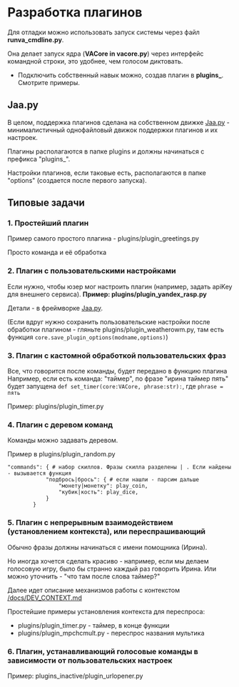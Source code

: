 # Разработка плагинов

Для отладки можно использовать запуск системы через файл **runva_cmdline.py**. 

Она делает запуск ядра (**VACore in vacore.py**) через интерфейс командной строки, это удобнее, чем голосом диктовать.

* Подключить собственный навык можно, создав плагин в **plugins_**. Смотрите примеры.

## Jaa.py

В целом, поддержка плагинов сделана на собственном движке [Jaa.py](https://github.com/janvarev/jaapy) - минималистичный однофайловый движок поддержки плагинов и их настроек.

Плагины располагаются в папке plugins и должны начинаться с префикса "plugins_".

Настройки плагинов, если таковые есть, располагаются в папке "options" (создается после первого запуска).

## Типовые задачи

### 1. Простейший плагин

Пример самого простого плагина - plugins/plugin_greetings.py

Просто команда и её обработка

### 2. Плагин с пользовательскими настройками

Если нужно, чтобы юзер мог настроить плагин (например, задать apiKey для внешнего сервиса).
**Пример: plugins/plugin_yandex_rasp.py**

Детали - в фреймворке [Jaa.py](https://github.com/janvarev/jaapy).

(Если вдруг нужно сохранить пользовательские настройки после обработки плагином - гляньте plugins/plugin_weatherowm.py, там есть функция `core.save_plugin_options(modname,options)`) 

### 3. Плагин с кастомной обработкой пользовательских фраз

Все, что говорится после команды, будет передано в функцию плагина
Например, если есть команда: "таймер", по фразе "ирина таймер пять" будет 
запущена `def set_timer(core:VACore, phrase:str):`, где `phrase = пять`

Пример: plugins/plugin_timer.py

### 4. Плагин с деревом команд

Команды можно задавать деревом.

Пример в plugins/plugin_random.py

```
"commands": { # набор скиллов. Фразы скилла разделены | . Если найдены - вызывается функция
            "подбрось|брось": { # если нашли - парсим дальше
                "монету|монетку": play_coin,
                "кубик|кость": play_dice,
            }
        }
```

### 5. Плагин с непрерывным взаимодействием (установлением контекста), или переспрашивающий

Обычно фразы должны начинаться с имени помощника (Ирина).

Но иногда хочется сделать красиво - например, если мы делаем голосовую игру, 
было бы странно каждый раз говорить Ирина. Или можно уточнить - "что там после слова таймер?"

Далее идет описание механизмов работы с контекстом [/docs/DEV_CONTEXT.md](/docs/DEV_CONTEXT.md)

Простейшие примеры установления контекста для переспроса:
- plugins/plugin_timer.py - таймер, в конце функции
- plugins/plugin_mpchcmult.py - переспрос названия мультика

### 6. Плагин, устанавливающий голосовые команды в зависимости от пользовательских настроек

Пример: plugins_inactive/plugin_urlopener.py